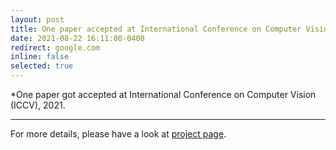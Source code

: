 ```yaml
---
layout: post
title: One paper accepted at International Conference on Computer Vision (ICCV).
date: 2021-08-22 16:11:00-0400
redirect: google.com
inline: false
selected: true
---
```


*One paper got accepted at International Conference on Computer Vision (ICCV), 2021. 
***

For more details, please have a look at [project page](https://awaisrauf.github.io/robust_uda). 


